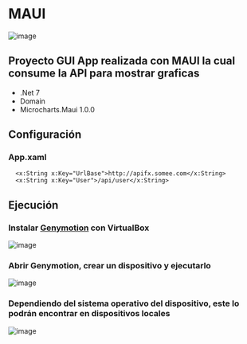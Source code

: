 
# MAUI
![image](https://github.com/Chisfx/App/assets/101854771/822aa486-627d-416f-94c9-aab88e4e7a42)
## Proyecto GUI App realizada con MAUI la cual consume la API para mostrar graficas
* .Net 7
* Domain
* Microcharts.Maui 1.0.0
## Configuración
### App.xaml
```xaml
  <x:String x:Key="UrlBase">http://apifx.somee.com</x:String>
  <x:String x:Key="User">/api/user</x:String>
```
## Ejecución
### Instalar [Genymotion](https://www.genymotion.com/download/) con VirtualBox 
![image](https://github.com/Chisfx/App/assets/101854771/1203a8fb-cb44-47e1-9a5f-6823841fdaf5)
### Abrir Genymotion, crear un dispositivo y ejecutarlo
![image](https://github.com/Chisfx/App/assets/101854771/ed58b44f-f920-4860-b7cb-a7471b0f7186)
### Dependiendo del sistema operativo del dispositivo, este lo podrán encontrar en dispositivos locales 
![image](https://github.com/Chisfx/App/assets/101854771/b6654e10-2281-4540-bf7b-7f60979fb4d5)

